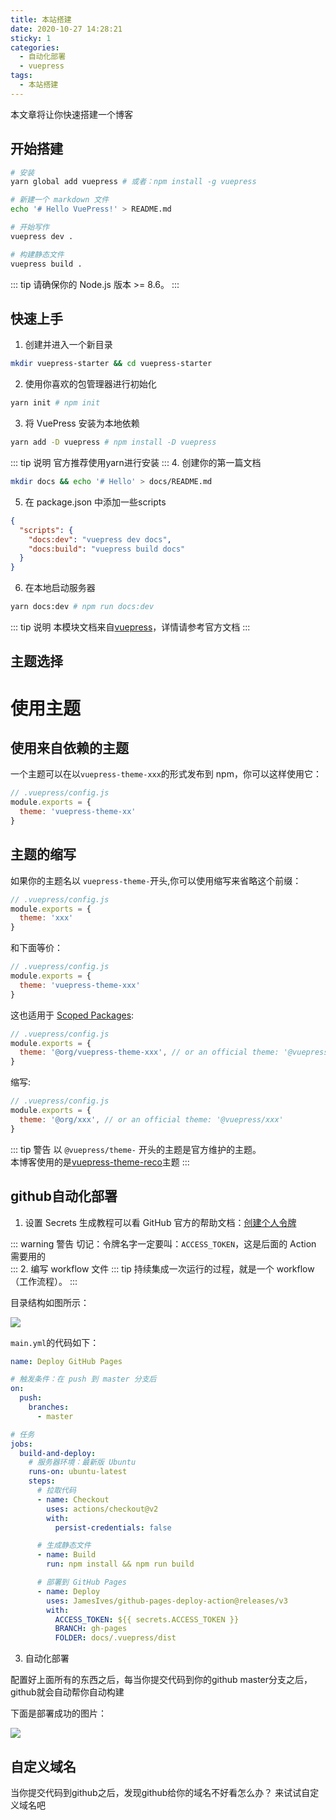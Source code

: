 ```yaml
---
title: 本站搭建
date: 2020-10-27 14:28:21
sticky: 1
categories: 
  - 自动化部署
  - vuepress
tags: 
  - 本站搭建
---
```

本文章将让你快速搭建一个博客
<!-- more -->
## 开始搭建
```sh
# 安装
yarn global add vuepress # 或者：npm install -g vuepress

# 新建一个 markdown 文件
echo '# Hello VuePress!' > README.md

# 开始写作
vuepress dev .

# 构建静态文件
vuepress build .

```
::: tip
请确保你的 Node.js 版本 >= 8.6。
:::

## 快速上手
1. 创建并进入一个新目录
```sh
mkdir vuepress-starter && cd vuepress-starter
```
2. 使用你喜欢的包管理器进行初始化
```sh
yarn init # npm init
```
3. 将 VuePress 安装为本地依赖
```sh
yarn add -D vuepress # npm install -D vuepress
```
::: tip 说明
官方推荐使用yarn进行安装
:::
4. 创建你的第一篇文档
```sh
mkdir docs && echo '# Hello' > docs/README.md
```
5. 在 package.json 中添加一些scripts
```json
{
  "scripts": {
    "docs:dev": "vuepress dev docs",
    "docs:build": "vuepress build docs"
  }
}
```
6. 在本地启动服务器
```sh
yarn docs:dev # npm run docs:dev
```
::: tip 说明
本模块文档来自[vuepress](https://www.vuepress.cn/guide/getting-started.html "vuepress")，详情请参考官方文档
:::
## 主题选择

# 使用主题


## 使用来自依赖的主题

一个主题可以在以`vuepress-theme-xxx`的形式发布到 npm，你可以这样使用它：

``` js
// .vuepress/config.js
module.exports = {
  theme: 'vuepress-theme-xx'
}
```

## 主题的缩写

如果你的主题名以 `vuepress-theme-`开头,你可以使用缩写来省略这个前缀：

``` js
// .vuepress/config.js
module.exports = {
  theme: 'xxx'
}
```

和下面等价：

``` js
// .vuepress/config.js
module.exports = {
  theme: 'vuepress-theme-xxx'
}
```

这也适用于 [Scoped Packages](https://docs.npmjs.com/misc/scope):
``` js
// .vuepress/config.js
module.exports = {
  theme: '@org/vuepress-theme-xxx', // or an official theme: '@vuepress/theme-xxx'
}
```

缩写:

``` js
// .vuepress/config.js
module.exports = {
  theme: '@org/xxx', // or an official theme: '@vuepress/xxx'
}
```

::: tip 警告
以 `@vuepress/theme-` 开头的主题是官方维护的主题。
<br>
  本博客使用的是[vuepress-theme-reco](https://vuepress-theme-reco.recoluan.com/ "vuepress-theme-reco")主题
:::

## github自动化部署

1. 设置 Secrets
生成教程可以看 GitHub 官方的帮助文档：[创建个人令牌](https://docs.github.com/cn/free-pro-team@latest/github/authenticating-to-github/creating-a-personal-access-token "创建个人令牌")

::: warning 警告
切记：令牌名字一定要叫：`ACCESS_TOKEN`，这是后面的 Action 需要用的
<br>
:::
2. 编写 workflow 文件
::: tip 
持续集成一次运行的过程，就是一个 workflow（工作流程）。
:::
<p>目录结构如图所示：</p>

![](http://cd7.yesapi.net/96B4B5059E3DB099C78FFA6E90182B33_20201102181827_767a0bc5f901dba9037b033876ffb643.jpg)

`main.yml`的代码如下：
``` yml
name: Deploy GitHub Pages

# 触发条件：在 push 到 master 分支后
on:
  push:
    branches:
      - master

# 任务
jobs:
  build-and-deploy:
    # 服务器环境：最新版 Ubuntu
    runs-on: ubuntu-latest
    steps:
      # 拉取代码
      - name: Checkout
        uses: actions/checkout@v2
        with:
          persist-credentials: false

      # 生成静态文件
      - name: Build
        run: npm install && npm run build

      # 部署到 GitHub Pages
      - name: Deploy
        uses: JamesIves/github-pages-deploy-action@releases/v3
        with:
          ACCESS_TOKEN: ${{ secrets.ACCESS_TOKEN }}
          BRANCH: gh-pages
          FOLDER: docs/.vuepress/dist

```

3. 自动化部署

配置好上面所有的东西之后，每当你提交代码到你的github master分支之后，github就会自动帮你自动构建

下面是部署成功的图片：

![](http://cd7.yesapi.net/96B4B5059E3DB099C78FFA6E90182B33_20201102183229_e66013cf4e77f7f4b0b91723eb583ead.png)

## 自定义域名

当你提交代码到github之后，发现github给你的域名不好看怎么办？
来试试自定义域名吧